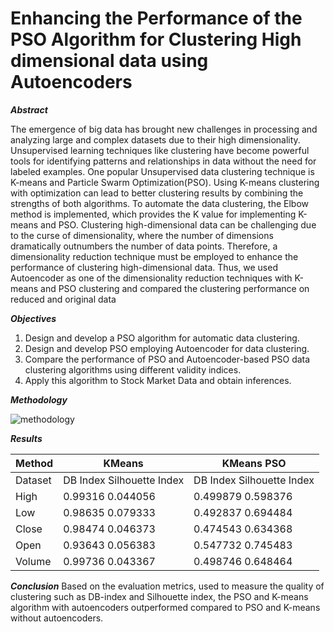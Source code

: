 # Enhancing the Performance of the PSO Algorithm for Clustering High dimensional data using Autoencoders

_**Abstract**_

The emergence of big data has brought new challenges in processing and analyzing large and complex datasets due to their high dimensionality. Unsupervised learning techniques like clustering have become powerful tools for identifying patterns and relationships in data without the need for labeled examples. One popular Unsupervised data clustering technique is K-means and Particle Swarm Optimization(PSO). Using K-means clustering with optimization can lead to better clustering results by combining the strengths of both algorithms. To automate the data clustering, the Elbow method is implemented, which provides the K value for implementing K-means and PSO. Clustering high-dimensional data can be challenging due to the curse of dimensionality, where the number of dimensions dramatically outnumbers the number of data points. Therefore, a dimensionality reduction technique must be employed to enhance the performance of clustering high-dimensional data. Thus, we used Autoencoder as one of the dimensionality reduction techniques with K-means and PSO clustering and compared the clustering performance on reduced and original data

_**Objectives**_
1. Design and develop a PSO algorithm for automatic data clustering.
2. Design and develop PSO employing Autoencoder for data clustering.
3. Compare the performance of PSO and Autoencoder-based PSO data clustering algorithms using different validity indices.
4. Apply this algorithm to Stock Market Data and obtain inferences.

_**Methodology**_

![methodology](https://github.com/Priya-cse/PSO-and-KMeans-for-Clustering-High-dimensional-data-using-Autoencoders/assets/89922343/047ef794-875a-4a52-9255-6e371314021d)

_**Results**_

| Method  | KMeans | KMeans PSO |
| ------------- | ------------- | ------------ |
| Dataset | DB Index          Silhouette Index | DB Index         Silhouette Index |
| High | 0.99316               0.044056 | 0.499879              0.598376 |
| Low | 0.98635                0.079333 | 0.492837                0.694484 |
| Close |0.98474                0.046373 |0.474543                0.634368 |
| Open |0.93643                0.056383 | 0.547732                0.745483 |
| Volume | 0.99736                0.043367 | 0.498746               0.648464 |

_**Conclusion**_
Based on the evaluation metrics, used to measure the quality of clustering such as DB-index and Silhouette index, the PSO and K-means algorithm with autoencoders outperformed compared to PSO and K-means without autoencoders.​
		
		
		
